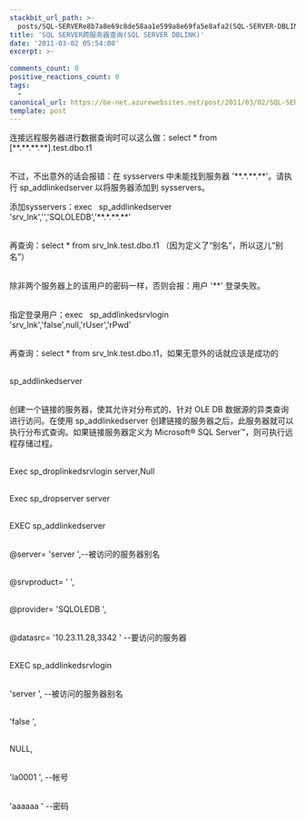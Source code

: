 ```yaml
---
stackbit_url_path: >-
  posts/SQL-SERVERe8b7a8e69c8de58aa1e599a8e69fa5e8afa2(SQL-SERVER-DBLINK)
title: 'SQL SERVER跨服务器查询(SQL SERVER DBLINK)'
date: '2011-03-02 05:54:00'
excerpt: >-
  
comments_count: 0
positive_reactions_count: 0
tags: 
  - 
canonical_url: https://be-net.azurewebsites.net/post/2011/03/02/SQL-SERVERe8b7a8e69c8de58aa1e599a8e69fa5e8afa2(SQL-SERVER-DBLINK)
template: post
---
```

<p>连接远程服务器进行数据查询时可以这么做：select * from [**.**.**.**].test.dbo.t1 </p>  <p>   <br />不过，不出意外的话会报错：在 sysservers 中未能找到服务器 '**.*.**.**'。请执行 sp_addlinkedserver 以将服务器添加到 sysservers。     <br /></p>  <p>添加sysservers：exec&#160;&#160; sp_addlinkedserver&#160;&#160;&#160;&#160; 'srv_lnk','','SQLOLEDB','**.*.**.**' </p>  <p>   <br />再查询：select * from srv_lnk.test.dbo.t1 （因为定义了“别名”，所以这儿“别名”） </p>  <p>   <br />除非两个服务器上的该用户的密码一样，否则会报：用户 '**' 登录失败。 </p>  <p>   <br />指定登录用户：exec&#160;&#160; sp_addlinkedsrvlogin&#160;&#160; 'srv_lnk','false',null,'rUser','rPwd'&#160; </p>  <p>   <br />再查询：select * from srv_lnk.test.dbo.t1，如果无意外的话就应该是成功的 </p>  <p>   <br />sp_addlinkedserver </p>  <p>   <br />创建一个链接的服务器，使其允许对分布式的、针对 OLE DB 数据源的异类查询进行访问。在使用 sp_addlinkedserver 创建链接的服务器之后，此服务器就可以执行分布式查询。如果链接服务器定义为 Microsoft® SQL Server™，则可执行远程存储过程。 </p>  <p>   <br />Exec sp_droplinkedsrvlogin server,Null </p>  <p>   <br />Exec sp_dropserver server </p>  <p>   <br />EXEC sp_addlinkedserver </p>  <p>   <br />@server= 'server ',--被访问的服务器别名 </p>  <p>   <br />@srvproduct= ' ', </p>  <p>   <br />@provider= 'SQLOLEDB ', </p>  <p>   <br />@datasrc= '10.23.11.28,3342 ' --要访问的服务器 </p>  <p>   <br />EXEC sp_addlinkedsrvlogin </p>  <p>   <br />'server ', --被访问的服务器别名 </p>  <p>   <br />'false ', </p>  <p>   <br />NULL, </p>  <p>   <br />'la0001 ', --帐号 </p>  <p>   <br />'aaaaaa ' --密码</p>